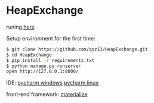 # HeapExchange
runing [here](https://heap-exchange.herokuapp.com/)

Setup environment for the first time:
```bash
$ git clone https://github.com/qsz13/HeapExchange.git
$ cd HeapExchange
$ pip install -r requirements.txt
$ python manage.py runserver
open http://127.0.0.1:8000/
```


IDE:
[pycharm windows](http://download-cf.jetbrains.com/python/pycharm-professional-4.0.6.exe)
[pycharm linux](http://download-cf.jetbrains.com/python/pycharm-professional-4.0.6.tar.gz)



front-end framework:
[materialize](http://materializecss.com/color.html)